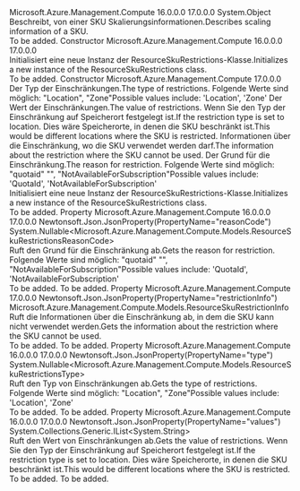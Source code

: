 <Type Name="ResourceSkuRestrictions" FullName="Microsoft.Azure.Management.Compute.Models.ResourceSkuRestrictions">
  <TypeSignature Language="C#" Value="public class ResourceSkuRestrictions" />
  <TypeSignature Language="ILAsm" Value=".class public auto ansi beforefieldinit ResourceSkuRestrictions extends System.Object" />
  <TypeSignature Language="DocId" Value="T:Microsoft.Azure.Management.Compute.Models.ResourceSkuRestrictions" />
  <TypeSignature Language="VB.NET" Value="Public Class ResourceSkuRestrictions" />
  <TypeSignature Language="F#" Value="type ResourceSkuRestrictions = class" />
  <AssemblyInfo>
    <AssemblyName>Microsoft.Azure.Management.Compute</AssemblyName>
    <AssemblyVersion>16.0.0.0</AssemblyVersion>
    <AssemblyVersion>17.0.0.0</AssemblyVersion>
  </AssemblyInfo>
  <Base>
    <BaseTypeName>System.Object</BaseTypeName>
  </Base>
  <Interfaces />
  <Docs>
    <summary>
            <span data-ttu-id="930a3-101">Beschreibt, von einer SKU Skalierungsinformationen.</span><span class="sxs-lookup"><span data-stu-id="930a3-101">Describes scaling information of a SKU.</span></span>
            </summary>
    <remarks>To be added.</remarks>
  </Docs>
  <Members>
    <Member MemberName=".ctor">
      <MemberSignature Language="C#" Value="public ResourceSkuRestrictions ();" />
      <MemberSignature Language="ILAsm" Value=".method public hidebysig specialname rtspecialname instance void .ctor() cil managed" />
      <MemberSignature Language="DocId" Value="M:Microsoft.Azure.Management.Compute.Models.ResourceSkuRestrictions.#ctor" />
      <MemberSignature Language="VB.NET" Value="Public Sub New ()" />
      <MemberType>Constructor</MemberType>
      <AssemblyInfo>
        <AssemblyName>Microsoft.Azure.Management.Compute</AssemblyName>
        <AssemblyVersion>16.0.0.0</AssemblyVersion>
        <AssemblyVersion>17.0.0.0</AssemblyVersion>
      </AssemblyInfo>
      <Parameters />
      <Docs>
        <summary>
            <span data-ttu-id="930a3-102">Initialisiert eine neue Instanz der ResourceSkuRestrictions-Klasse.</span><span class="sxs-lookup"><span data-stu-id="930a3-102">Initializes a new instance of the ResourceSkuRestrictions class.</span></span>
            </summary>
        <remarks>To be added.</remarks>
      </Docs>
    </Member>
    <Member MemberName=".ctor">
      <MemberSignature Language="C#" Value="public ResourceSkuRestrictions (Nullable&lt;Microsoft.Azure.Management.Compute.Models.ResourceSkuRestrictionsType&gt; type = null, System.Collections.Generic.IList&lt;string&gt; values = null, Microsoft.Azure.Management.Compute.Models.ResourceSkuRestrictionInfo restrictionInfo = null, Nullable&lt;Microsoft.Azure.Management.Compute.Models.ResourceSkuRestrictionsReasonCode&gt; reasonCode = null);" />
      <MemberSignature Language="ILAsm" Value=".method public hidebysig specialname rtspecialname instance void .ctor(valuetype System.Nullable`1&lt;valuetype Microsoft.Azure.Management.Compute.Models.ResourceSkuRestrictionsType&gt; type, class System.Collections.Generic.IList`1&lt;string&gt; values, class Microsoft.Azure.Management.Compute.Models.ResourceSkuRestrictionInfo restrictionInfo, valuetype System.Nullable`1&lt;valuetype Microsoft.Azure.Management.Compute.Models.ResourceSkuRestrictionsReasonCode&gt; reasonCode) cil managed" />
      <MemberSignature Language="DocId" Value="M:Microsoft.Azure.Management.Compute.Models.ResourceSkuRestrictions.#ctor(System.Nullable{Microsoft.Azure.Management.Compute.Models.ResourceSkuRestrictionsType},System.Collections.Generic.IList{System.String},Microsoft.Azure.Management.Compute.Models.ResourceSkuRestrictionInfo,System.Nullable{Microsoft.Azure.Management.Compute.Models.ResourceSkuRestrictionsReasonCode})" />
      <MemberSignature Language="VB.NET" Value="Public Sub New (Optional type As Nullable(Of ResourceSkuRestrictionsType) = null, Optional values As IList(Of String) = null, Optional restrictionInfo As ResourceSkuRestrictionInfo = null, Optional reasonCode As Nullable(Of ResourceSkuRestrictionsReasonCode) = null)" />
      <MemberSignature Language="F#" Value="new Microsoft.Azure.Management.Compute.Models.ResourceSkuRestrictions : Nullable&lt;Microsoft.Azure.Management.Compute.Models.ResourceSkuRestrictionsType&gt; * System.Collections.Generic.IList&lt;string&gt; * Microsoft.Azure.Management.Compute.Models.ResourceSkuRestrictionInfo * Nullable&lt;Microsoft.Azure.Management.Compute.Models.ResourceSkuRestrictionsReasonCode&gt; -&gt; Microsoft.Azure.Management.Compute.Models.ResourceSkuRestrictions" Usage="new Microsoft.Azure.Management.Compute.Models.ResourceSkuRestrictions (type, values, restrictionInfo, reasonCode)" />
      <MemberType>Constructor</MemberType>
      <AssemblyInfo>
        <AssemblyName>Microsoft.Azure.Management.Compute</AssemblyName>
        <AssemblyVersion>17.0.0.0</AssemblyVersion>
      </AssemblyInfo>
      <Parameters>
        <Parameter Name="type" Type="System.Nullable&lt;Microsoft.Azure.Management.Compute.Models.ResourceSkuRestrictionsType&gt;" />
        <Parameter Name="values" Type="System.Collections.Generic.IList&lt;System.String&gt;" />
        <Parameter Name="restrictionInfo" Type="Microsoft.Azure.Management.Compute.Models.ResourceSkuRestrictionInfo" />
        <Parameter Name="reasonCode" Type="System.Nullable&lt;Microsoft.Azure.Management.Compute.Models.ResourceSkuRestrictionsReasonCode&gt;" />
      </Parameters>
      <Docs>
        <param name="type"><span data-ttu-id="930a3-103">Der Typ der Einschränkungen.</span><span class="sxs-lookup"><span data-stu-id="930a3-103">The type of restrictions.</span></span> <span data-ttu-id="930a3-104">Folgende Werte sind möglich: "Location", "Zone"</span><span class="sxs-lookup"><span data-stu-id="930a3-104">Possible values include: 'Location', 'Zone'</span></span></param>
        <param name="values"><span data-ttu-id="930a3-105">Der Wert der Einschränkungen.</span><span class="sxs-lookup"><span data-stu-id="930a3-105">The value of restrictions.</span></span> <span data-ttu-id="930a3-106">Wenn Sie den Typ der Einschränkung auf Speicherort festgelegt ist.</span><span class="sxs-lookup"><span data-stu-id="930a3-106">If the restriction type is set to location.</span></span> <span data-ttu-id="930a3-107">Dies wäre Speicherorte, in denen die SKU beschränkt ist.</span><span class="sxs-lookup"><span data-stu-id="930a3-107">This would be different locations where the SKU is restricted.</span></span></param>
        <param name="restrictionInfo"><span data-ttu-id="930a3-108">Informationen über die Einschränkung, wo die SKU verwendet werden darf.</span><span class="sxs-lookup"><span data-stu-id="930a3-108">The information about the restriction where the SKU cannot be used.</span></span></param>
        <param name="reasonCode"><span data-ttu-id="930a3-109">Der Grund für die Einschränkung.</span><span class="sxs-lookup"><span data-stu-id="930a3-109">The reason for restriction.</span></span> <span data-ttu-id="930a3-110">Folgende Werte sind möglich: "quotaid" "", "NotAvailableForSubscription"</span><span class="sxs-lookup"><span data-stu-id="930a3-110">Possible values include: 'QuotaId', 'NotAvailableForSubscription'</span></span></param>
        <summary>
            <span data-ttu-id="930a3-111">Initialisiert eine neue Instanz der ResourceSkuRestrictions-Klasse.</span><span class="sxs-lookup"><span data-stu-id="930a3-111">Initializes a new instance of the ResourceSkuRestrictions class.</span></span>
            </summary>
        <remarks>To be added.</remarks>
      </Docs>
    </Member>
    <Member MemberName="ReasonCode">
      <MemberSignature Language="C#" Value="public Nullable&lt;Microsoft.Azure.Management.Compute.Models.ResourceSkuRestrictionsReasonCode&gt; ReasonCode { get; }" />
      <MemberSignature Language="ILAsm" Value=".property instance valuetype System.Nullable`1&lt;valuetype Microsoft.Azure.Management.Compute.Models.ResourceSkuRestrictionsReasonCode&gt; ReasonCode" />
      <MemberSignature Language="DocId" Value="P:Microsoft.Azure.Management.Compute.Models.ResourceSkuRestrictions.ReasonCode" />
      <MemberSignature Language="VB.NET" Value="Public ReadOnly Property ReasonCode As Nullable(Of ResourceSkuRestrictionsReasonCode)" />
      <MemberSignature Language="F#" Value="member this.ReasonCode : Nullable&lt;Microsoft.Azure.Management.Compute.Models.ResourceSkuRestrictionsReasonCode&gt;" Usage="Microsoft.Azure.Management.Compute.Models.ResourceSkuRestrictions.ReasonCode" />
      <MemberType>Property</MemberType>
      <AssemblyInfo>
        <AssemblyName>Microsoft.Azure.Management.Compute</AssemblyName>
        <AssemblyVersion>16.0.0.0</AssemblyVersion>
        <AssemblyVersion>17.0.0.0</AssemblyVersion>
      </AssemblyInfo>
      <Attributes>
        <Attribute>
          <AttributeName>Newtonsoft.Json.JsonProperty(PropertyName="reasonCode")</AttributeName>
        </Attribute>
      </Attributes>
      <ReturnValue>
        <ReturnType>System.Nullable&lt;Microsoft.Azure.Management.Compute.Models.ResourceSkuRestrictionsReasonCode&gt;</ReturnType>
      </ReturnValue>
      <Docs>
        <summary>
            <span data-ttu-id="930a3-112">Ruft den Grund für die Einschränkung ab.</span><span class="sxs-lookup"><span data-stu-id="930a3-112">Gets the reason for restriction.</span></span> <span data-ttu-id="930a3-113">Folgende Werte sind möglich: "quotaid" "", "NotAvailableForSubscription"</span><span class="sxs-lookup"><span data-stu-id="930a3-113">Possible values include: 'QuotaId', 'NotAvailableForSubscription'</span></span>
            </summary>
        <value>To be added.</value>
        <remarks>To be added.</remarks>
      </Docs>
    </Member>
    <Member MemberName="RestrictionInfo">
      <MemberSignature Language="C#" Value="public Microsoft.Azure.Management.Compute.Models.ResourceSkuRestrictionInfo RestrictionInfo { get; }" />
      <MemberSignature Language="ILAsm" Value=".property instance class Microsoft.Azure.Management.Compute.Models.ResourceSkuRestrictionInfo RestrictionInfo" />
      <MemberSignature Language="DocId" Value="P:Microsoft.Azure.Management.Compute.Models.ResourceSkuRestrictions.RestrictionInfo" />
      <MemberSignature Language="VB.NET" Value="Public ReadOnly Property RestrictionInfo As ResourceSkuRestrictionInfo" />
      <MemberSignature Language="F#" Value="member this.RestrictionInfo : Microsoft.Azure.Management.Compute.Models.ResourceSkuRestrictionInfo" Usage="Microsoft.Azure.Management.Compute.Models.ResourceSkuRestrictions.RestrictionInfo" />
      <MemberType>Property</MemberType>
      <AssemblyInfo>
        <AssemblyName>Microsoft.Azure.Management.Compute</AssemblyName>
        <AssemblyVersion>17.0.0.0</AssemblyVersion>
      </AssemblyInfo>
      <Attributes>
        <Attribute>
          <AttributeName>Newtonsoft.Json.JsonProperty(PropertyName="restrictionInfo")</AttributeName>
        </Attribute>
      </Attributes>
      <ReturnValue>
        <ReturnType>Microsoft.Azure.Management.Compute.Models.ResourceSkuRestrictionInfo</ReturnType>
      </ReturnValue>
      <Docs>
        <summary>
            <span data-ttu-id="930a3-114">Ruft die Informationen über die Einschränkung ab, in dem die SKU kann nicht verwendet werden.</span><span class="sxs-lookup"><span data-stu-id="930a3-114">Gets the information about the restriction where the SKU cannot be used.</span></span>
            </summary>
        <value>To be added.</value>
        <remarks>To be added.</remarks>
      </Docs>
    </Member>
    <Member MemberName="Type">
      <MemberSignature Language="C#" Value="public Nullable&lt;Microsoft.Azure.Management.Compute.Models.ResourceSkuRestrictionsType&gt; Type { get; }" />
      <MemberSignature Language="ILAsm" Value=".property instance valuetype System.Nullable`1&lt;valuetype Microsoft.Azure.Management.Compute.Models.ResourceSkuRestrictionsType&gt; Type" />
      <MemberSignature Language="DocId" Value="P:Microsoft.Azure.Management.Compute.Models.ResourceSkuRestrictions.Type" />
      <MemberSignature Language="VB.NET" Value="Public ReadOnly Property Type As Nullable(Of ResourceSkuRestrictionsType)" />
      <MemberSignature Language="F#" Value="member this.Type : Nullable&lt;Microsoft.Azure.Management.Compute.Models.ResourceSkuRestrictionsType&gt;" Usage="Microsoft.Azure.Management.Compute.Models.ResourceSkuRestrictions.Type" />
      <MemberType>Property</MemberType>
      <AssemblyInfo>
        <AssemblyName>Microsoft.Azure.Management.Compute</AssemblyName>
        <AssemblyVersion>16.0.0.0</AssemblyVersion>
        <AssemblyVersion>17.0.0.0</AssemblyVersion>
      </AssemblyInfo>
      <Attributes>
        <Attribute>
          <AttributeName>Newtonsoft.Json.JsonProperty(PropertyName="type")</AttributeName>
        </Attribute>
      </Attributes>
      <ReturnValue>
        <ReturnType>System.Nullable&lt;Microsoft.Azure.Management.Compute.Models.ResourceSkuRestrictionsType&gt;</ReturnType>
      </ReturnValue>
      <Docs>
        <summary>
            <span data-ttu-id="930a3-115">Ruft den Typ von Einschränkungen ab.</span><span class="sxs-lookup"><span data-stu-id="930a3-115">Gets the type of restrictions.</span></span> <span data-ttu-id="930a3-116">Folgende Werte sind möglich: "Location", "Zone"</span><span class="sxs-lookup"><span data-stu-id="930a3-116">Possible values include: 'Location', 'Zone'</span></span>
            </summary>
        <value>To be added.</value>
        <remarks>To be added.</remarks>
      </Docs>
    </Member>
    <Member MemberName="Values">
      <MemberSignature Language="C#" Value="public System.Collections.Generic.IList&lt;string&gt; Values { get; }" />
      <MemberSignature Language="ILAsm" Value=".property instance class System.Collections.Generic.IList`1&lt;string&gt; Values" />
      <MemberSignature Language="DocId" Value="P:Microsoft.Azure.Management.Compute.Models.ResourceSkuRestrictions.Values" />
      <MemberSignature Language="VB.NET" Value="Public ReadOnly Property Values As IList(Of String)" />
      <MemberSignature Language="F#" Value="member this.Values : System.Collections.Generic.IList&lt;string&gt;" Usage="Microsoft.Azure.Management.Compute.Models.ResourceSkuRestrictions.Values" />
      <MemberType>Property</MemberType>
      <AssemblyInfo>
        <AssemblyName>Microsoft.Azure.Management.Compute</AssemblyName>
        <AssemblyVersion>16.0.0.0</AssemblyVersion>
        <AssemblyVersion>17.0.0.0</AssemblyVersion>
      </AssemblyInfo>
      <Attributes>
        <Attribute>
          <AttributeName>Newtonsoft.Json.JsonProperty(PropertyName="values")</AttributeName>
        </Attribute>
      </Attributes>
      <ReturnValue>
        <ReturnType>System.Collections.Generic.IList&lt;System.String&gt;</ReturnType>
      </ReturnValue>
      <Docs>
        <summary>
            <span data-ttu-id="930a3-117">Ruft den Wert von Einschränkungen ab.</span><span class="sxs-lookup"><span data-stu-id="930a3-117">Gets the value of restrictions.</span></span> <span data-ttu-id="930a3-118">Wenn Sie den Typ der Einschränkung auf Speicherort festgelegt ist.</span><span class="sxs-lookup"><span data-stu-id="930a3-118">If the restriction type is set to location.</span></span> <span data-ttu-id="930a3-119">Dies wäre Speicherorte, in denen die SKU beschränkt ist.</span><span class="sxs-lookup"><span data-stu-id="930a3-119">This would be different locations where the SKU is restricted.</span></span>
            </summary>
        <value>To be added.</value>
        <remarks>To be added.</remarks>
      </Docs>
    </Member>
  </Members>
</Type>